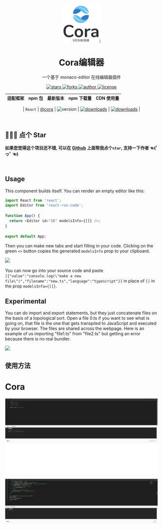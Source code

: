 <div align="center">
  <img src="https://raw.githubusercontent.com/paiDaXing-web/Cora/main/4444-removebg-preview.png" width="128" alt="logo" />
  <h1>Cora编辑器</h1>
  <p>一个基于 monaco-editor 在线编辑器插件</p>
  <p>
    <a href="https://github.com/paiDaXing-web/Cora" target="_black">
      <img src="https://img.shields.io/github/stars/buuing/lucky-canvas?color=%23ffba15&logo=github&style=flat-square" alt="stars" />
    </a>
    <a href="https://github.com/paiDaXing-web/You-Don-t-Know-TS" target="_black">
      <img src="https://img.shields.io/github/forks/buuing/lucky-canvas?color=%23ffba15&logo=github&style=flat-square" alt="forks" />
    </a>
    <a href="https://github.com/paiDaXing-web/You-Dont-Know-Algorithm" target="_black">
      <img src="https://img.shields.io/badge/Author-%20buuing%20-7289da.svg?&logo=github&style=flat-square" alt="author" />
    </a>
    <a href="https://youjia.sx.cn/algorithm/" target="_black">
      <img src="https://img.shields.io/github/license/buuing/lucky-canvas?color=%232dce89&logo=github&style=flat-square" alt="license" />
    </a>
  </p>
</div>

<div align="center">

| 适配框架 | npm 包 | 最新版本 | npm 下载量 | CDN 使用量 |
| :------: | :----: | :------: | :--------: | :--------: |


| `React` | [@cora](https://github.com/paiDaXing-web/Cora) | <img src="https://img.shields.io/npm/v/@lucky-canvas/vue?color=%23ffba15&logo=npm&style=flat-square" alt="version" /> | <a href="https://github.com/paiDaXing-web/Cora" target="_black"><img src="https://img.shields.io/npm/dm/@lucky-canvas/vue?color=%23ffba15&logo=npm&style=flat-square" alt="downloads" /></a> | <a href="https://github.com/paiDaXing-web/Cora" target="_black"><img src="https://data.jsdelivr.com/v1/package/npm/@lucky-canvas/vue/badge" alt="downloads" /></a> |

</div>

<br />



## 🙏🙏🙏 点个 Star

**如果您觉得这个项目还不错, 可以在 [Github](https://github.com/paiDaXing-web/Cora) 上面帮我点个`star`, 支持一下作者 ☜(ﾟヮﾟ ☜)**

<br />

<!-- lerna过滤器配置 -->
<!-- https://github.com/lerna/lerna/tree/main/core/filter-options#readme -->

## Usage

This component builds itself. You can render an empty editor like this:

```typescript
import React from 'react';
import Editor from 'react-run-code';

function App() {
  return <Editor id="10" modelsInfo={[]} />;
}

export default App;
```

Then you can make new tabs and start filling in your code. Clicking on the green `<>` button copies the generated `modelsInfo` prop to your clipboard.

![](https://github.com/Open-EdTech/react-run-code/blob/main/.github/create-editor.gif)

You can now go into your source code and paste `[{"value":"console.log(\"make a new file\")","filename":"new.ts","language":"typescript"}]` in place of `[]` in the prop `modelsInfo={[]}`.

## Experimental

You can do import and export statements, but they just concatenate files on the basis of a topological sort. Open a file 0.ts if you want to see what is going on, that file is the one that gets transpiled to JavaScript and executed by your browser. The files are shared across the webpage. Here is an example of us importing "file1.ts" from "file2.ts" but getting an error because there is no real bundler.

![](https://github.com/Open-EdTech/react-run-code/blob/main/.github/duplicateError.gif)

## 使用方法

# Cora

![](./333.png)

![](./1674107163838.png)
